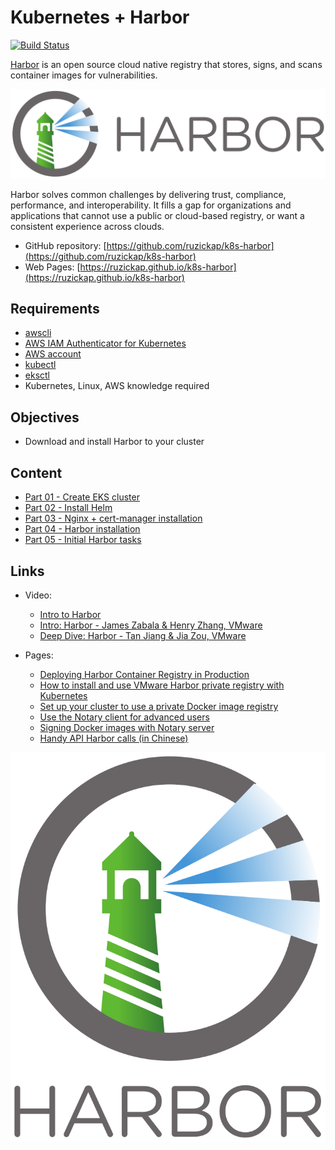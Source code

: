 # Kubernetes + Harbor

[![Build Status](https://travis-ci.com/ruzickap/k8s-harbor.svg?branch=master)](https://travis-ci.com/ruzickap/k8s-harbor)

[Harbor](https://goharbor.io/) is an open source cloud native registry that
stores, signs, and scans container images for vulnerabilities.

![Harbor](./.vuepress/public/harbor-horizontal-color.svg "Harbor")

Harbor solves common challenges by delivering trust, compliance, performance,
and interoperability. It fills a gap for organizations and applications that
cannot use a public or cloud-based registry, or want a consistent experience
across clouds.

* GitHub repository: [https://github.com/ruzickap/k8s-harbor](https://github.com/ruzickap/k8s-harbor)
* Web Pages: [https://ruzickap.github.io/k8s-harbor](https://ruzickap.github.io/k8s-harbor)

## Requirements

* [awscli](https://aws.amazon.com/cli/)
* [AWS IAM Authenticator for Kubernetes](https://github.com/kubernetes-sigs/aws-iam-authenticator)
* [AWS account](https://aws.amazon.com/account/)
* [kubectl](https://kubernetes.io/docs/tasks/tools/install-kubectl/)
* [eksctl](https://eksctl.io/)
* Kubernetes, Linux, AWS knowledge required

## Objectives

* Download and install Harbor to your cluster

## Content

* [Part 01 - Create EKS cluster](part-01/README.md)
* [Part 02 - Install Helm](part-02/README.md)
* [Part 03 - Nginx + cert-manager installation](part-03/README.md)
* [Part 04 - Harbor installation](part-04/README.md)
* [Part 05 - Initial Harbor tasks](part-05/README.md)

## Links

* Video:

  * [Intro to Harbor](https://youtu.be/Rs3zByxI8aY)
  * [Intro: Harbor - James Zabala & Henry Zhang, VMware](https://youtu.be/RZQVBWwGa2s)
  * [Deep Dive: Harbor - Tan Jiang & Jia Zou, VMware](https://youtu.be/OKj1XxtsTCo)

* Pages:

  * [Deploying Harbor Container Registry in Production](https://medium.com/@ikod/deploy-harbor-container-registry-in-production-89352fb1a114)
  * [How to install and use VMware Harbor private registry with Kubernetes](https://blog.inkubate.io/how-to-use-harbor-private-registry-with-kubernetes/)
  * [Set up your cluster to use a private Docker image registry](https://developer.rackspace.com/docs/rkaas/latest/external/rkaas-userguide/configure-docker-registry/)
  * [Use the Notary client for advanced users](https://docs.docker.com/notary/advanced_usage/)
  * [Signing Docker images with Notary server](https://werner-dijkerman.nl/2019/02/24/signing-docker-images-with-notary-server/)
  * [Handy API Harbor calls (in Chinese)](https://cloud.tencent.com/developer/article/1151425)

![Harbor](https://raw.githubusercontent.com/cncf/artwork/ab42c9591f6e0fdccc62c7b88f353d3fdc825734/harbor/stacked/color/harbor-stacked-color.svg?sanitize=true)

